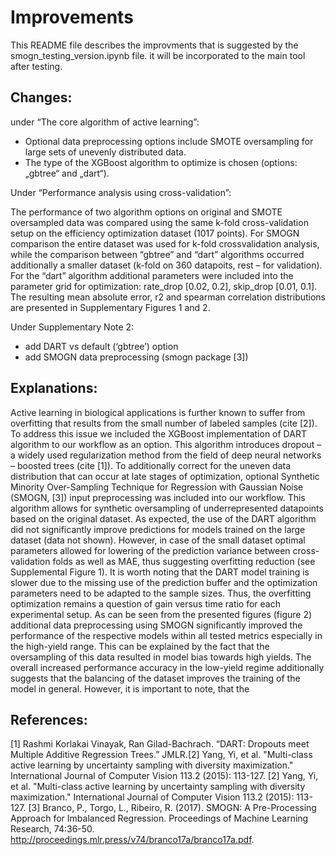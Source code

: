 # Improvements

This README file describes the improvments that is suggested by the smogn_testing_version.ipynb file. it will be incorporated to the main tool after testing.

## Changes:

under “The core algorithm of active learning”:
- Optional data preprocessing options include SMOTE oversampling for large sets of unevenly distributed data.
- The type of the XGBoost algorithm to optimize is chosen (options: „gbtree“ and „dart“). 

Under “Performance analysis using cross-validation”:

The performance of two algorithm options on original and SMOTE oversampled data was compared using the same k-fold cross-validation setup on the efficiency optimization dataset (1017 points). For SMOGN comparison the entire dataset was used for k-fold crossvalidation analysis, while the comparison between “gbtree” and “dart” algorithms occurred additionally a smaller dataset (k-fold on 360 datapoits, rest – for validation). For the “dart” algorithm additional parameters were included into the parameter grid for optimization: rate_drop [0.02, 0.2], skip_drop [0.01, 0.1]. The resulting mean absolute error, r2 and spearman correlation distributions are presented in Supplementary Figures 1 and 2.

Under Supplementary Note 2: 
- add DART vs default (‘gbtree’) option
- add SMOGN data preprocessing (smogn package [3])


## Explanations:
Active learning in biological applications is further known to suffer from overfitting that results from the small number of labeled samples (cite [2]). To address this issue we included the XGBoost implementation of DART algorithm to our workflow as an option. This algorithm introduces dropout – a widely used regularization method from the field of deep neural networks – boosted trees (cite [1]). 
To additionally correct for the uneven data distribution that can occur at late stages of optimization, optional Synthetic Minority Over-Sampling Technique for Regression with Gaussian Noise (SMOGN, [3]) input preprocessing was included into our workflow. This algorithm allows for synthetic oversampling of underrepresented datapoints based on the original dataset. 
As expected, the use of the DART algorithm did not significantly improve predictions for models trained on the large dataset (data not shown). However, in case of the small dataset optimal parameters allowed for lowering of the prediction variance between cross-validation folds as well as MAE, thus suggesting overfitting reduction (see Supplemental Figure 1). It is worth noting that the DART model training is slower due to the missing use of the prediction buffer and the optimization parameters need to be adapted to the sample sizes. Thus, the overfitting optimization remains a question of gain versus time ratio for each experimental setup.
As can be seen from the presented figures (figure 2) additional data preprocessing using SMOGN significantly improved the performance of the respective models within all tested metrics especially in the high-yield range. This can be explained by the fact that the oversampling of this data resulted in model bias towards high yields. The overall increased performance accuracy in the low-yield regime additionally suggests that the balancing of the dataset improves the training of the model in general. However, it is important to note, that the 

## References:

[1] Rashmi Korlakai Vinayak, Ran Gilad-Bachrach. “DART: Dropouts meet Multiple Additive Regression Trees.” JMLR.[2] Yang, Yi, et al. "Multi-class active learning by uncertainty sampling with diversity maximization." International Journal of Computer Vision 113.2 (2015): 113-127.
[2] Yang, Yi, et al. "Multi-class active learning by uncertainty sampling with diversity maximization." International Journal of Computer Vision 113.2 (2015): 113-127.
[3] Branco, P., Torgo, L., Ribeiro, R. (2017). SMOGN: A Pre-Processing Approach for Imbalanced Regression. Proceedings of Machine Learning Research, 74:36-50. http://proceedings.mlr.press/v74/branco17a/branco17a.pdf.